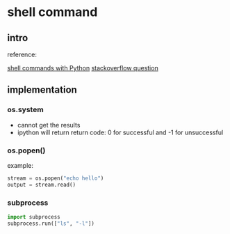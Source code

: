 # shell command

## intro

reference:

[shell commands with Python](https://janakiev.com/blog/python-shell-commands/)
[stackoverflow question](https://stackoverflow.com/questions/89228/calling-an-external-command-from-python/89243#89243)
## implementation

### os.system 
- cannot get the results
- ipython will return return code: 0 for successful and -1 for unsuccessful

### os.popen()
example:

```python
stream = os.popen("echo hello")
output = stream.read()
```

### subprocess

```python
import subprocess
subprocess.run(["ls", "-l"])
```




